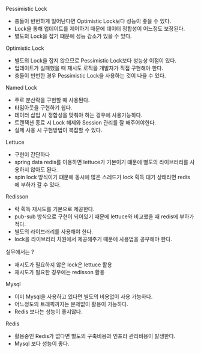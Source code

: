 Pessimistic Lock
- 충돌이 빈번하게 일어난다면 Optimistic Lock보다 성능이 좋을 수 있다.
- Lock을 통해 업데이트를 제어하기 때문에 데이터 정합성이 어느정도 보장된다.
- 별도의 Lock을 잡기 떄문에 성능 감소가 있을 수 있다.

Optimistic Lock
- 별도의 Lock을 잡지 않으므로 Pessimistic Lock보다 성능상 이점이 있다.
- 업데이트가 실패했을 때 재시도 로직을 개발자가 직접 구현해야 한다.
- 충돌이 빈번한 경우 Pessimistic Lock을 사용하는 것이 나을 수 있다.

Named Lock
- 주로 분산락을 구현할 때 사용된다.
- 타임아웃을 구현하기 쉽다.
- 데이터 삽입 시 정합성을 맞춰야 하는 경우에 사용가능하다.
- 트랜잭션 종료 시 Lock 해제와 Session 관리를 잘 해주어야한다.
- 실제 사용 시 구현방법이 복잡할 수 있다.

Lettuce
- 구현이 간단하다
- spring data redis를 이용하면 lettuce가 기본이기 떄문에 별도의 라이브러리를 사용하지 않아도 된다.
- spin lock 방식이기 떄문에 동시에 많은 스레드가 lock 획득 대기 상태라면 redis에 부하가 갈 수 있다.

Redisson
- 락 획득 재시도를 기본으로 제공한다.
- pub-sub 방식으로 구현이 되어있기 때문에 lettuce와 비교했을 때 redis에 부하가 적다.
- 별도의 라이브러리를 사용해야 한다.
- lock을 라이브러리 차원에서 제공해주기 때문에 사용법을 공부해야 한다.

실무에서는 ?
- 재시도가 필요하지 않은 lock은 lettuce 활용
- 재시도가 필요한 경우에는 redisson 활용

Mysql
- 이미 Mysql을 사용하고 있다면 별도의 비용없이 사용 가능하다.
- 어느정도의 트래픽까지는 문제없이 활용이 가능하다.
- Redis 보다는 성능이 좋지않다.

Redis
- 활용중인 Redis가 없다면 별도의 구축비용과 인프라 관리비용이 발생한다.
- Mysql 보다 성능이 좋다.
